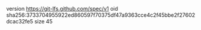 version https://git-lfs.github.com/spec/v1
oid sha256:3733704955922ed860597f70375df47a9363cce4c2f45bbe2f27602dcac32fe5
size 45
